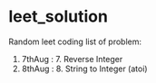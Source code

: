 # leet_solution
Random leet coding 
list of problem:

1. 7thAug : 7. Reverse Integer
2. 8thAug : 8. String to Integer (atoi)
